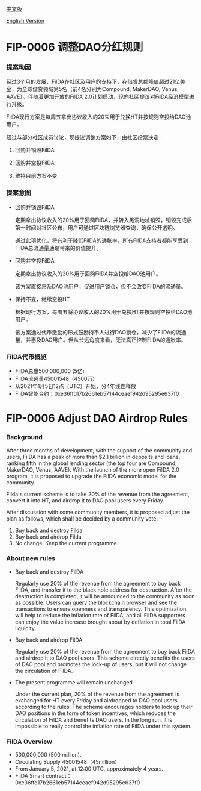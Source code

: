 [中文版](#fip-0006-%E8%B0%83%E6%95%B4dao%E5%88%86%E7%BA%A2%E8%A7%84%E5%88%99)

[English Version](#fip-0006-adjust-dao-airdrop-rules)

# FIP-0006 调整DAO分红规则

### 提案动因

经过3个月的发展，FilDA在社区及用户的支持下，存借贷总额峰值超过21亿美金，为全球借贷领域第5名（前4名分别为Compound, MakerDAO, Venus, AAVE）。伴随着更加开放的FilDA 2.0计划启动，现向社区提议对FilDA经济模型进行升级。



FilDA现行方案是每周五拿出协议收入的20%用于兑换HT并按规则空投给DAO池用户。

经过与部分社区成员讨论，现提议调整方案如下，由社区投票决定：

1. 回购并销毁FilDA

2. 回购并空投FilDA

3. 维持目前方案不变



### 提案意图

- 回购并销毁FilDA

  定期拿出协议收入的20%用于回购FilDA，并转入黑洞地址销毁，销毁完成后第一时间对社区公布，用户可通过区块链浏览器查询，确保公开透明。

  通过此项优化，将有利于降低FilDA的通胀率，所有FilDA支持者都能享受到FilDA总流通量通缩带来的价值提升。
  
- 回购并空投FilDA

  定期拿出协议收入的20%用于回购FilDA并空投给DAO池用户。

  该方案直接惠及DAO池用户，促进用户锁仓，但不会改变FilDA的流通量。


- 保持不变，继续空投HT

  根据现行方案，每周五将协议收入的20%用于兑换HT并按规则空投给DAO池用户。

  该方案通过代币激励的形式鼓励持币人进行DAO锁仓，减少了FilDA的流通量，并惠及DAO用户。但从长远角度来看，无法真正控制FilDA的通胀率。



### FilDA代币概览

- FilDA总量500,000,000 (5亿)
- FilDA流通量45001548（4500万）
- 从2021年1月5日12点（UTC）开始，分4年线性释放
- FilDA智能合约：0xe36ffd17b2661eb57144ceaef942d95295e637f0



# FIP-0006 Adjust DAO Airdrop Rules

### Background

After three months of development, with the support of the community and users, FilDA has a peak of more than $2.1 billion in deposits and loans, ranking fifth in the global lending sector (the top four are Compound, MakerDAO, Venus, AAVE). With the launch of the more open FilDA 2.0 program, it is proposed to upgrade the FilDA economic model for the community.

Filda's current scheme is to take 20% of the revenue from the agreement, convert it into HT, and airdrop it to DAO pool users every Friday.

After discussion with some community members, it is proposed adjust the plan as follows, which shall be decided by a community vote:

1. Buy back and destroy Filda
2. Buy back and airdrop Filda
3. No change. Keep the current programme.


### About new rules

- Buy back and destroy FilDA

  Regularly use 20% of the revenue from the agreement to buy back FilDA, and transfer it to the black hole address for destruction. After the destruction is completed, it will be announced to the community as soon as possible. Users can query the blockchain browser and see the transactions to ensure openness and transparency. This optimization will help to reduce the inflation rate of FilDA, and all FilDA supporters can enjoy the value increase brought about by deflation in total FilDA liquidity.
  
- Buy back and airdrop FilDA

  Regularly use 20% of the revenue from the agreement to buy back FilDA and airdrop it to DAO pool users. This scheme directly benefits the users of DAO pool and   promotes the lock-up of users, but it will not change the circulation of FilDA.


- The present programme will remain unchanged

  Under the current plan, 20% of the revenue from the agreement is exchanged for HT every Friday and airdropped to DAO pool users according to the rules. The scheme encourages holders to lock up their DAO positions in the form of token incentives, which reduces the circulation of FilDA and benefits DAO users. In the long run, it is impossible to really control the inflation rate of FilDA under this system.

### FilDA Overview
- 500,000,000 (500 million).
- Circulating Supply 45001548（45million）
- From January 5, 2021, at 12:00 UTC, approximately 4 years.
- FilDA Smart contract：0xe36ffd17b2661eb57144ceaef942d95295e637f0

